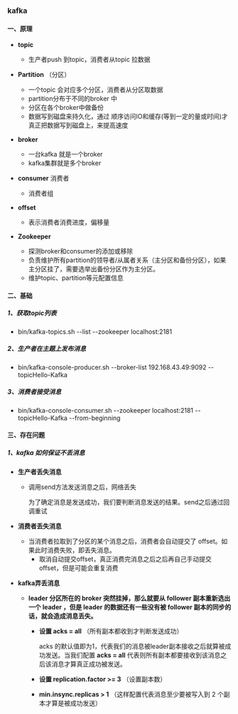 ### kafka

#### 一、原理

- **topic**
  - 生产者push 到topic，消费者从topic 拉数据
- **Partition** （分区）
  - 一个topic 会对应多个分区，消费者从分区取数据
  - partition分布于不同的broker 中
  - 分区在各个broker中做备份
  - 数据写到磁盘来持久化，通过 顺序访问IO和缓存(等到一定的量或时间)才真正把数据写到磁盘上，来提高速度
- **broker**
  - 一台kafka 就是一个broker
  - kafka集群就是多个broker
- **consumer** 消费者
  - 消费者组

- **offset**
  - 表示消费者消费进度，偏移量

- **Zookeeper**
  - 探测broker和consumer的添加或移除
  - 负责维护所有partition的领导者/从属者关系（主分区和备份分区），如果主分区挂了，需要选举出备份分区作为主分区。
  - 维护topic、partition等元配置信息

#### 二、基础

##### 1、获取topic列表

- bin/kafka-topics.sh --list --zookeeper localhost:2181

##### 2、**生产者在主题上发布消息**

- bin/kafka-console-producer.sh --broker-list 192.168.43.49:9092 --topicHello-Kafka

##### 3、**消费者接受消息**

- bin/kafka-console-consumer.sh --zookeeper localhost:2181 --topicHello-Kafka --from-beginning

#### 三、存在问题

##### 1、kafka 如何保证不丢消息

- **生产者丢失消息**

  - 调用send方法发送消息之后，网络丢失

    为了确定消息是发送成功，我们要判断消息发送的结果。send之后通过回调重试

- **消费者丢失消息**

  - 当消费者拉取到了分区的某个消息之后，消费者会自动提交了 offset。如果此时消费失败，即丢失消息。
    - 取消自动提交offset，真正消费完消息之后之后再自己手动提交 offset，但是可能会重复消费

- **kafka弄丢消息**

  - **leader 分区所在的 broker 突然挂掉，那么就要从 follower 副本重新选出一个 leader ，但是 leader 的数据还有一些没有被 follower 副本的同步的话，就会造成消息丢失。**

    - **设置 acks = all**  （所有副本都收到才判断发送成功）

      acks 的默认值即为1，代表我们的消息被leader副本接收之后就算被成功发送。当我们配置 **acks = all** 代表则所有副本都要接收到该消息之后该消息才算真正成功被发送。

    - **设置 replication.factor >= 3** （设置副本数）
    - **min.insync.replicas > 1**  （这样配置代表消息至少要被写入到 2 个副本才算是被成功发送）

